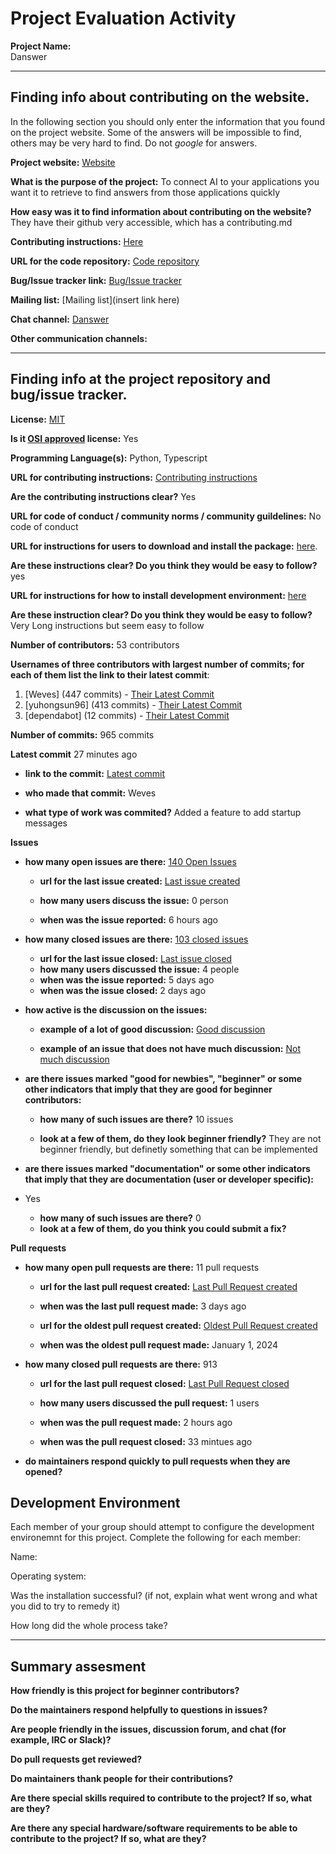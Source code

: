 # Project Evaluation Activity



__Project Name:__  
Danswer

---

## Finding info about contributing on the website.

In the following section you should only enter the information that you
found on the project website. Some of the answers will be impossible to find, others
may be very hard to find. Do not _google_ for answers.

__Project website:__ [Website](https://www.danswer.ai)


__What is the purpose of the project:__ 
To connect AI to your applications you want it to retrieve to find answers from those applications quickly

__How easy was it to find information about contributing on the website?__ 
They have their github very accessible, which has a contributing.md

__Contributing instructions:__ [Here](https://github.com/danswer-ai/danswer/blob/main/CONTRIBUTING.md) 

__URL for the code repository:__ [Code repository](https://github.com/danswer-ai/danswer)

__Bug/Issue tracker link:__ [Bug/Issue tracker](https://github.com/danswer-ai/danswer/issues)

__Mailing list:__ [Mailing list](insert link here)

__Chat channel:__ [Danswer](https://danswer.slack.com/join/shared_invite/zt-2afut44lv-Rw3kSWu6_OmdAXRpCv80DQ#/shared-invite/email)

__Other communication channels:__ 


---

## Finding info at the project repository and bug/issue tracker.

__License:__ [MIT](https://github.com/danswer-ai/danswer?tab=MIT-1-ov-file)

__Is it [OSI approved](https://opensource.org/licenses/alphabetical) license:__ Yes

__Programming Language(s):__ Python, Typescript

__URL for contributing instructions:__ [Contributing instructions](https://github.com/danswer-ai/danswer/blob/main/CONTRIBUTING.md)

__Are the contributing instructions clear?__ 
Yes

__URL for code of conduct / community norms / community guildelines:__ No code of conduct

__URL for instructions for users to download and install the package:__  [here](https://docs.danswer.dev/quickstart). 


__Are these instructions clear? Do you think they would be easy to follow?__ 
yes

__URL for instructions for how to install development environment:__ [here](https://github.com/danswer-ai/danswer/blob/main/CONTRIBUTING.md)


__Are these instruction clear? Do you think they would be easy to follow?__
Very Long instructions but seem easy to follow

__Number of contributors:__ 53 contributors


__Usernames of three contributors with largest number of commits; for
each of them list the link to their latest commit__:

1. [Weves] (447 commits) - [Their Latest Commit](https://github.com/danswer-ai/danswer/commit/a8cc3d5a0796ccd21db60902217a3748d78fbde9)
2. [yuhongsun96] (413 commits) - [Their Latest Commit](https://github.com/danswer-ai/danswer/commit/9051ebfed70c1235824bf7cc7adc9f49f1a04bff)
3. [dependabot] (12 commits) - [Their Latest Commit](https://github.com/danswer-ai/danswer/commit/5e7d74081450500d616c07e7e944c040646a071a)


__Number of commits:__ 965 commits

__Latest commit__ 27 minutes ago

- __link to the commit:__ [Latest commit](https://github.com/danswer-ai/danswer/commit/a8cc3d5a0796ccd21db60902217a3748d78fbde9)

- __who made that commit:__ 
Weves

- __what type of work was commited?__ Added a feature to add startup messages


__Issues__

- __how many open issues are there:__ [140 Open Issues](https://github.com/danswer-ai/danswer/issues)

    - __url for the last issue created:__ [Last issue created](https://github.com/danswer-ai/danswer/issues/1168)

    - __how many users discuss the issue:__ 0 person
    
    - __when was the issue reported:__ 6 hours ago
    

- __how many closed issues are there:__ [103 closed issues](https://github.com/danswer-ai/danswer/issues?q=is%3Aissue+is%3Aclosed)
    - __url for the last issue closed:__ [Last issue closed](https://github.com/danswer-ai/danswer/issues/1139)
    - __how many users discussed the issue:__ 4 people
    - __when was the issue reported:__ 5 days ago
    - __when was the issue closed:__ 2 days ago

- __how active is the discussion on the issues:__ 

    - __example of a lot of good discussion:__ [Good discussion](https://github.com/danswer-ai/danswer/issues/955)
    
    - __example of an issue that does not have much discussion:__ [Not much discussion](https://github.com/danswer-ai/danswer/issues/1111)



- __are there issues marked "good for newbies", "beginner" or some other indicators that imply that they are good for beginner contributors:__ 

    - __how many of such issues are there?__ 10 issues
    
    - __look at a few of them, do they look beginner friendly?__ 
    They are not beginner friendly, but definetly something that can be implemented


- __are there issues marked "documentation" or some other indicators that imply that they are documentation (user or developer specific):__ 
- Yes

    - __how many of such issues are there?__ 0
    - __look at a few of them, do you think you could submit a fix?__ 



__Pull requests__

- __how many open pull requests are there:__ 11 pull requests

    - __url for the last pull request created:__ [Last Pull Request created](https://github.com/danswer-ai/danswer/pull/1144)
    
    - __when was the last pull request made:__ 3 days ago

    - __url for the oldest pull request created:__ [Oldest Pull Request created](https://github.com/danswer-ai/danswer/pull/904)
    
    - __when was the oldest pull request made:__ January 1, 2024

- __how many closed pull requests are there:__ 913

    - __url for the last pull request closed:__ [Last Pull Request closed](https://github.com/danswer-ai/danswer/pull/1169)
    
    - __how many users discussed the pull request:__ 1 users
    
    - __when was the pull request made:__  2 hours ago
    
    - __when was the pull request closed:__ 33 mintues ago
    

- __do maintainers respond quickly to pull requests when they are opened?__ 


## Development Environment 

Each member of your group should attempt to configure the development environemnt 
for this project. Complete the following for each member:

Name: 

Operating system: 

Was the installation successful? (if not, explain what went wrong and 
what you did to try to remedy it)

How long did the whole process take? 


---


## Summary assesment
__How friendly is this project for beginner contributors?__




__Do the maintainers respond helpfully to questions in issues?__



__Are people friendly in the issues, discussion forum, and chat (for example, IRC or Slack)?__




__Do pull requests get reviewed?__



__Do maintainers thank people for their contributions?__



__Are there special skills required to contribute to the project? If so, what are they?__



__Are there any special hardware/software requirements to be able to contribute to the project? If so, what are they?__

